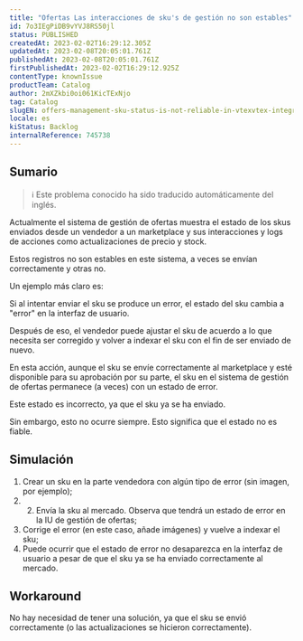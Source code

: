 ```yaml
---
title: "Ofertas Las interacciones de sku's de gestión no son estables"
id: 7o3IEgPiDB9vYVJ8RS50jl
status: PUBLISHED
createdAt: 2023-02-02T16:29:12.305Z
updatedAt: 2023-02-08T20:05:01.761Z
publishedAt: 2023-02-08T20:05:01.761Z
firstPublishedAt: 2023-02-02T16:29:12.925Z
contentType: knownIssue
productTeam: Catalog
author: 2mXZkbi0oi061KicTExNjo
tag: Catalog
slugEN: offers-management-sku-status-is-not-reliable-in-vtexvtex-integrations
locale: es
kiStatus: Backlog
internalReference: 745738
---
```


## Sumario

>ℹ️ Este problema conocido ha sido traducido automáticamente del inglés.

Actualmente el sistema de gestión de ofertas muestra el estado de los skus enviados desde un vendedor a un marketplace y sus interacciones y logs de acciones como actualizaciones de precio y stock.

Estos registros no son estables en este sistema, a veces se envían correctamente y otras no.

Un ejemplo más claro es:

Si al intentar enviar el sku se produce un error, el estado del sku cambia a "error" en la interfaz de usuario.

Después de eso, el vendedor puede ajustar el sku de acuerdo a lo que necesita ser corregido y volver a indexar el sku con el fin de ser enviado de nuevo.

En esta acción, aunque el sku se envíe correctamente al marketplace y esté disponible para su aprobación por su parte, el sku en el sistema de gestión de ofertas permanece (a veces) con un estado de error.

Este estado es incorrecto, ya que el sku ya se ha enviado.

Sin embargo, esto no ocurre siempre. Esto significa que el estado no es fiable.


## Simulación

1. Crear un sku en la parte vendedora con algún tipo de error (sin imagen, por ejemplo);
2. 2. Envía la sku al mercado. Observa que tendrá un estado de error en la IU de gestión de ofertas;
3. Corrige el error (en este caso, añade imágenes) y vuelve a indexar el sku;
4. Puede ocurrir que el estado de error no desaparezca en la interfaz de usuario a pesar de que el sku ya se ha enviado correctamente al mercado.

## Workaround

No hay necesidad de tener una solución, ya que el sku se envió correctamente (o las actualizaciones se hicieron correctamente).


